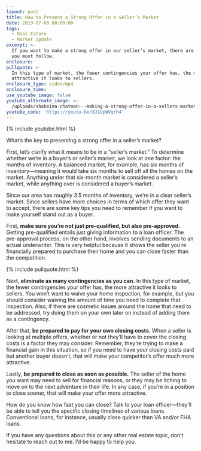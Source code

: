 ```yaml
---
layout: post
title: How to Present a Strong Offer in a Seller’s Market
date: 2019-07-08 00:00:00
tags:
  - Real Estate
  - Market Update
excerpt: >-
  If you want to make a strong offer in our seller’s market, there are four tips
  you must follow.
enclosure:
pullquote: >-
  In this type of market, the fewer contingencies your offer has, the more
  attractive it looks to sellers.
enclosure_type: video/mp4
enclosure_time:
use_youtube_image: false
youtube_alternate_image: >-
  /uploads/shakeima-chatman---making-a-strong-offer-in-a-sellers-market-youtube.jpg
youtube_code: 'https://youtu.be/XJ1UpWVqrh4'
---
```


{% include youtube.html %}

What’s the key to presenting a strong offer in a seller’s market?

First, let’s clarify what it means to be in a “seller’s market.” To determine whether we’re in a buyer’s or seller’s market, we look at one factor: the months of inventory. A balanced market, for example, has six months of inventory—meaning it would take six months to sell off all the homes on the market. Anything under that six-month market is considered a seller’s market, while anything over is considered a buyer’s market.&nbsp;

Since our area has roughly 3.5 months of inventory, we’re in a clear seller’s market. Since sellers have more choices in terms of which offer they want to accept, there are some key tips you need to remember if you want to make yourself stand out as a buyer.

First, **make sure you’re not just pre-qualified, but also pre-approved.** Getting pre-qualified entails just giving information to a loan officer. The pre-approval process, on the other hand, involves sending documents to an actual underwriter. This is very helpful because it shows the seller you’re financially prepared to purchase their home and you can close faster than the competition.&nbsp;

{% include pullquote.html %}

Next, **eliminate as many contingencies as you can.** In this type of market, the fewer contingencies your offer has, the more attractive it looks to sellers. You won’t want to waive your home inspection, for example, but you should consider waiving the amount of time you need to complete that inspection. Also, if there are cosmetic issues around the home that need to be addressed, try doing them on your own later on instead of adding them as a contingency. &nbsp;

After that, **be prepared to pay for your own closing costs.** When a seller is looking at multiple offers, whether or not they’ll have to cover the closing costs is a factor they may consider. Remember, they’re trying to make a financial gain in this situation, so if you need to have your closing costs paid but another buyer doesn’t, that will make your competitor’s offer much more attractive.&nbsp;

Lastly, **be prepared to close as soon as possible.** The seller of the home you want may need to sell for financial reasons, or they may be itching to move on to the next adventure in their life. In any case, if you’re in a position to close sooner, that will make your offer more attractive.&nbsp;

How do you know how fast you can close? Talk to your loan officer—they’ll be able to tell you the specific closing timelines of various loans. Conventional loans, for instance, usually close quicker than VA and/or FHA loans.

If you have any questions about this or any other real estate topic, don’t hesitate to reach out to me. I’d be happy to help you.<br>&nbsp;